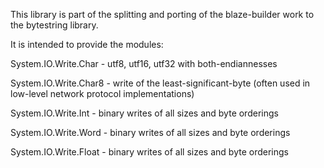This library is part of the splitting and porting of the blaze-builder work to
the bytestring library.

It is intended to provide the modules:

  System.IO.Write.Char
    - utf8, utf16, utf32 with both-endiannesses

  System.IO.Write.Char8
    - write of the least-significant-byte (often used in low-level network
      protocol implementations)

  System.IO.Write.Int
    - binary writes of all sizes and byte orderings

  System.IO.Write.Word
    - binary writes of all sizes and byte orderings

  System.IO.Write.Float
    - binary writes of all sizes and byte orderings
